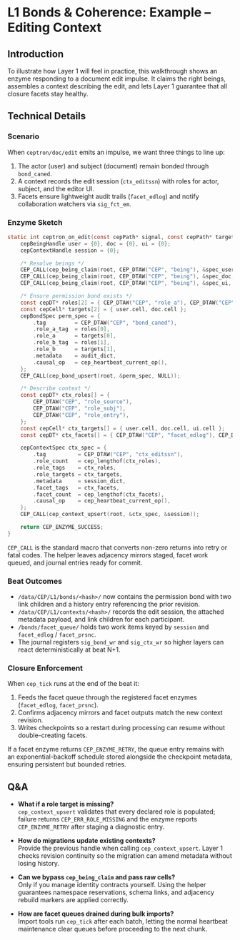 # L1 Bonds & Coherence: Example – Editing Context

## Introduction
To illustrate how Layer 1 will feel in practice, this walkthrough shows an enzyme responding to a document edit impulse. It claims the right beings, assembles a context describing the edit, and lets Layer 1 guarantee that all closure facets stay healthy.

## Technical Details
### Scenario
When `ceptron/doc/edit` emits an impulse, we want three things to line up:
1. The actor (user) and subject (document) remain bonded through `bond_caned`.
2. A context records the edit session (`ctx_editssn`) with roles for actor, subject, and the editor UI.
3. Facets ensure lightweight audit trails (`facet_edlog`) and notify collaboration watchers via `sig_fct_em`.

### Enzyme Sketch
```c
static int ceptron_on_edit(const cepPath* signal, const cepPath* target) {
    cepBeingHandle user = {0}, doc = {0}, ui = {0};
    cepContextHandle session = {0};

    /* Resolve beings */
    CEP_CALL(cep_being_claim(root, CEP_DTAW("CEP", "being"), &spec_user, &user));
    CEP_CALL(cep_being_claim(root, CEP_DTAW("CEP", "being"), &spec_doc, &doc));
    CEP_CALL(cep_being_claim(root, CEP_DTAW("CEP", "being"), &spec_ui, &ui));

    /* Ensure permission bond exists */
    const cepDT* roles[2] = { CEP_DTAW("CEP", "role_a"), CEP_DTAW("CEP", "role_b") };
    const cepCell* targets[2] = { user.cell, doc.cell };
    cepBondSpec perm_spec = {
        .tag         = CEP_DTAW("CEP", "bond_caned"),
        .role_a_tag  = roles[0],
        .role_a      = targets[0],
        .role_b_tag  = roles[1],
        .role_b      = targets[1],
        .metadata    = audit_dict,
        .causal_op   = cep_heartbeat_current_op(),
    };
    CEP_CALL(cep_bond_upsert(root, &perm_spec, NULL));

    /* Describe context */
    const cepDT* ctx_roles[] = {
        CEP_DTAW("CEP", "role_source"),
        CEP_DTAW("CEP", "role_subj"),
        CEP_DTAW("CEP", "role_entry"),
    };
    const cepCell* ctx_targets[] = { user.cell, doc.cell, ui.cell };
    const cepDT* ctx_facets[] = { CEP_DTAW("CEP", "facet_edlog"), CEP_DTAW("CEP", "facet_prsnc") };

    cepContextSpec ctx_spec = {
        .tag          = CEP_DTAW("CEP", "ctx_editssn"),
        .role_count   = cep_lengthof(ctx_roles),
        .role_tags    = ctx_roles,
        .role_targets = ctx_targets,
        .metadata     = session_dict,
        .facet_tags   = ctx_facets,
        .facet_count  = cep_lengthof(ctx_facets),
        .causal_op    = cep_heartbeat_current_op(),
    };
    CEP_CALL(cep_context_upsert(root, &ctx_spec, &session));

    return CEP_ENZYME_SUCCESS;
}
```
`CEP_CALL` is the standard macro that converts non-zero returns into retry or fatal codes. The helper leaves adjacency mirrors staged, facet work queued, and journal entries ready for commit.

### Beat Outcomes
- `/data/CEP/L1/bonds/<hash>/` now contains the permission bond with two link children and a history entry referencing the prior revision.
- `/data/CEP/L1/contexts/<hash>/` records the edit session, the attached metadata payload, and link children for each participant.
- `/bonds/facet_queue/` holds two work items keyed by `session` and `facet_edlog` / `facet_prsnc`.
- The journal registers `sig_bond_wr` and `sig_ctx_wr` so higher layers can react deterministically at beat N+1.

### Closure Enforcement
When `cep_tick` runs at the end of the beat it:
1. Feeds the facet queue through the registered facet enzymes (`facet_edlog`, `facet_prsnc`).
2. Confirms adjacency mirrors and facet outputs match the new context revision.
3. Writes checkpoints so a restart during processing can resume without double-creating facets.

If a facet enzyme returns `CEP_ENZYME_RETRY`, the queue entry remains with an exponential-backoff schedule stored alongside the checkpoint metadata, ensuring persistent but bounded retries.

## Q&A
- **What if a role target is missing?**  
  `cep_context_upsert` validates that every declared role is populated; failure returns `CEP_ERR_ROLE_MISSING` and the enzyme reports `CEP_ENZYME_RETRY` after staging a diagnostic entry.

- **How do migrations update existing contexts?**  
  Provide the previous handle when calling `cep_context_upsert`. Layer 1 checks revision continuity so the migration can amend metadata without losing history.

- **Can we bypass `cep_being_claim` and pass raw cells?**  
  Only if you manage identity contracts yourself. Using the helper guarantees namespace reservations, schema links, and adjacency rebuild markers are applied correctly.

- **How are facet queues drained during bulk imports?**  
  Import tools run `cep_tick` after each batch, letting the normal heartbeat maintenance clear queues before proceeding to the next chunk.

